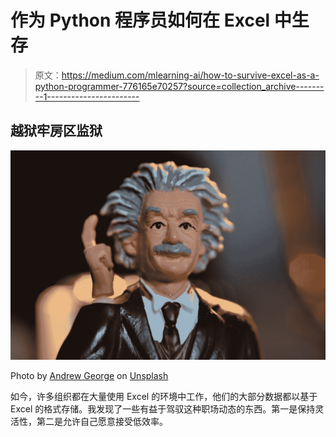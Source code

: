 # 作为 Python 程序员如何在 Excel 中生存

> 原文：<https://medium.com/mlearning-ai/how-to-survive-excel-as-a-python-programmer-776165e70257?source=collection_archive---------1----------------------->

## 越狱牢房区监狱

![](img/df58d90c157184c702a0de7f5d3e32b0.png)

Photo by [Andrew George](https://unsplash.com/@andrewjoegeorge?utm_source=medium&utm_medium=referral) on [Unsplash](https://unsplash.com?utm_source=medium&utm_medium=referral)

如今，许多组织都在大量使用 Excel 的环境中工作，他们的大部分数据都以基于 Excel 的格式存储。我发现了一些有益于驾驭这种职场动态的东西。第一是保持灵活性，第二是允许自己愿意接受低效率。